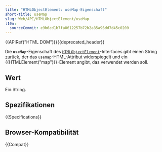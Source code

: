 ```yaml
---
title: "HTMLObjectElement: useMap-Eigenschaft"
short-title: useMap
slug: Web/API/HTMLObjectElement/useMap
l10n:
  sourceCommit: e9b6cd1b7fa8612257b72b2a85a96dd7d45c0200
---
```


{{APIRef("HTML DOM")}}{{deprecated_header}}

Die **`useMap`**-Eigenschaft des
[`HTMLObjectElement`](/de/docs/Web/API/HTMLObjectElement)-Interfaces gibt einen String zurück, der das `usemap`-HTML-Attribut widerspiegelt und ein {{HTMLElement("map")}}-Element angibt, das verwendet werden soll.

## Wert

Ein String.

## Spezifikationen

{{Specifications}}

## Browser-Kompatibilität

{{Compat}}
